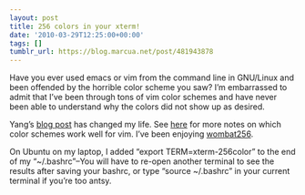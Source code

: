 ```yaml
---
layout: post
title: 256 colors in your xterm!
date: '2010-03-29T12:25:00+00:00'
tags: []
tumblr_url: https://blog.marcua.net/post/481943878
---
```

Have you ever used emacs or vim from the command line in GNU/Linux and been offended by the horrible color scheme you saw? I’m embarrassed to admit that I’ve been through tons of vim color schemes and have never been able to understand why the colors did not show up as desired.

Yang’s [blog post](http://yz.mit.edu/wp/2010/03/26/256-color-xterm/) has changed my life. See [here](http://www.frexx.de/xterm-256-notes/) for more notes on which color schemes work well for vim. I’ve been enjoying [wombat256](http://www.vim.org/scripts/script.php?script_id=2465).

On Ubuntu on my laptop, I added “export TERM=xterm-256color” to the end of my “~/.bashrc”–You will have to re-open another terminal to see the results after saving your bashrc, or type “source ~/.bashrc” in your current terminal if you’re too antsy.

